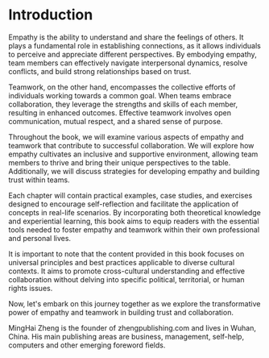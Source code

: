 # Introduction

Empathy is the ability to understand and share the feelings of others. It plays a fundamental role in establishing connections, as it allows individuals to perceive and appreciate different perspectives. By embodying empathy, team members can effectively navigate interpersonal dynamics, resolve conflicts, and build strong relationships based on trust.

Teamwork, on the other hand, encompasses the collective efforts of individuals working towards a common goal. When teams embrace collaboration, they leverage the strengths and skills of each member, resulting in enhanced outcomes. Effective teamwork involves open communication, mutual respect, and a shared sense of purpose.

Throughout the book, we will examine various aspects of empathy and teamwork that contribute to successful collaboration. We will explore how empathy cultivates an inclusive and supportive environment, allowing team members to thrive and bring their unique perspectives to the table. Additionally, we will discuss strategies for developing empathy and building trust within teams.

Each chapter will contain practical examples, case studies, and exercises designed to encourage self-reflection and facilitate the application of concepts in real-life scenarios. By incorporating both theoretical knowledge and experiential learning, this book aims to equip readers with the essential tools needed to foster empathy and teamwork within their own professional and personal lives.

It is important to note that the content provided in this book focuses on universal principles and best practices applicable to diverse cultural contexts. It aims to promote cross-cultural understanding and effective collaboration without delving into specific political, territorial, or human rights issues.

Now, let's embark on this journey together as we explore the transformative power of empathy and teamwork in building trust and collaboration.

MingHai Zheng is the founder of zhengpublishing.com and lives in Wuhan, China. His main publishing areas are business, management, self-help, computers and other emerging foreword fields.
